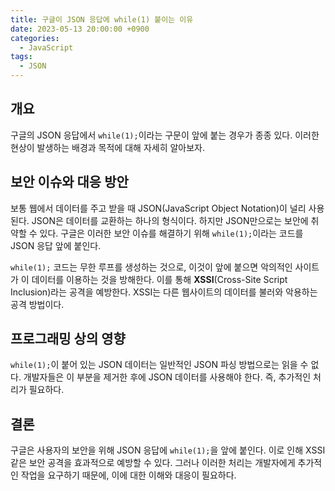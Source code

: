 ```yaml
---
title: 구글이 JSON 응답에 while(1) 붙이는 이유
date: 2023-05-13 20:00:00 +0900
categories:
  - JavaScript
tags:
  - JSON
---
```


## 개요

구글의 JSON 응답에서 `while(1);`이라는 구문이 앞에 붙는 경우가 종종 있다. 이러한 현상이 발생하는 배경과 목적에 대해 자세히 알아보자.

## 보안 이슈와 대응 방안

보통 웹에서 데이터를 주고 받을 때 JSON(JavaScript Object Notation)이 널리 사용된다. JSON은 데이터를 교환하는 하나의 형식이다. 하지만 JSON만으로는 보안에 취약할 수 있다. 구글은 이러한 보안 이슈를 해결하기 위해 `while(1);`이라는 코드를 JSON 응답 앞에 붙인다.

`while(1);` 코드는 무한 루프를 생성하는 것으로, 이것이 앞에 붙으면 악의적인 사이트가 이 데이터를 이용하는 것을 방해한다. 이를 통해 **XSSI**(Cross-Site Script Inclusion)라는 공격을 예방한다. XSSI는 다른 웹사이트의 데이터를 불러와 악용하는 공격 방법이다.

## 프로그래밍 상의 영향

`while(1);`이 붙어 있는 JSON 데이터는 일반적인 JSON 파싱 방법으로는 읽을 수 없다. 개발자들은 이 부분을 제거한 후에 JSON 데이터를 사용해야 한다. 즉, 추가적인 처리가 필요하다.

## 결론

구글은 사용자의 보안을 위해 JSON 응답에 `while(1);`을 앞에 붙인다. 이로 인해 XSSI 같은 보안 공격을 효과적으로 예방할 수 있다. 그러나 이러한 처리는 개발자에게 추가적인 작업을 요구하기 때문에, 이에 대한 이해와 대응이 필요하다.